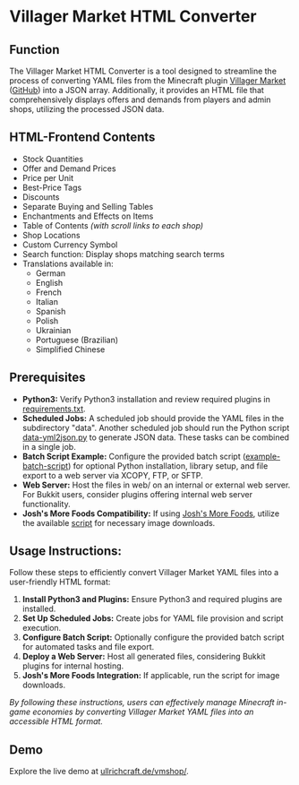 # Villager Market HTML Converter

## Function

The Villager Market HTML Converter is a tool designed to streamline the process of converting YAML files from the Minecraft plugin [Villager Market](https://www.spigotmc.org/resources/villager-market-the-ultimate-shop-plugin.82965/) ([GitHub](https://github.com/Bestem0r/VillagerMarket)) into a JSON array. Additionally, it provides an HTML file that comprehensively displays offers and demands from players and admin shops, utilizing the processed JSON data.

## HTML-Frontend Contents

- Stock Quantities
- Offer and Demand Prices
- Price per Unit
- Best-Price Tags
- Discounts
- Separate Buying and Selling Tables
- Enchantments and Effects on Items
- Table of Contents *(with scroll links to each shop)*
- Shop Locations
- Custom Currency Symbol
- Search function: Display shops matching search terms
- Translations available in:
  - German
  - English
  - French
  - Italian
  - Spanish
  - Polish
  - Ukrainian
  - Portuguese (Brazilian)
  - Simplified Chinese

## Prerequisites

- **Python3:** Verify Python3 installation and review required plugins in [requirements.txt](requirements.txt).
- **Scheduled Jobs:** A scheduled job should provide the YAML files in the subdirectory "data". Another scheduled job should run the Python script [data-yml2json.py](data-yml2json.py)  to generate JSON data. These tasks can be combined in a single job.
- **Batch Script Example:** Configure the provided batch script ([example-batch-script](mc-dealer-copy-execute.bat)) for optional Python installation, library setup, and file export to a web server via XCOPY, FTP, or SFTP.
- **Web Server:** Host the files in web/ on an internal or external web server. For Bukkit users, consider plugins offering internal web server functionality.
- **Josh's More Foods Compatibility:** If using [Josh's More Foods](https://modrinth.com/datapack/joshs-more-foods/), utilize the available [script](assets/items/joshs-more-foods/rp-downloader.py) for necessary image downloads.

## Usage Instructions:

Follow these steps to efficiently convert Villager Market YAML files into a user-friendly HTML format:

1. **Install Python3 and Plugins:** Ensure Python3 and required plugins are installed.
2. **Set Up Scheduled Jobs:** Create jobs for YAML file provision and script execution.
3. **Configure Batch Script:** Optionally configure the provided batch script for automated tasks and file export.
4. **Deploy a Web Server:** Host all generated files, considering Bukkit plugins for internal hosting.
5. **Josh's More Foods Integration:** If applicable, run the script for image downloads.

*By following these instructions, users can effectively manage Minecraft in-game economies by converting Villager Market YAML files into an accessible HTML format.*

## Demo

Explore the live demo at [ullrichcraft.de/vmshop/](https://ullrichcraft.de/vmshop/).